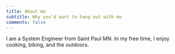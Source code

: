 ```yaml
---
title: About me
subtitle: Why you'd want to hang out with me
comments: false
---
```


I am a System Engineer from Saint Paul MN. In my free time, I enjoy cooking, biking, and the outdoors.
